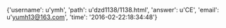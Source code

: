 {'username': u'ymh', 'path': u'dzd1138/1138.html', 'answer': u'CE', 'email': u'yumh13@163.com', 'time': '2016-02-22:18:34:48'}